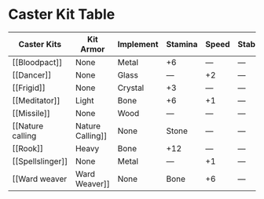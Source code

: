 # Caster Kit Table

| Caster Kits    | Kit Armor | Implement | Stamina | Speed | Stability | Magical Damage | Magic Distance | Area |
|-----------|--------|--------|------|-----|--------|-----------|-----------|----|
| [[Bloodpact]]      | None      | Metal     | +6      | —     | —         | +2/+2/+2       | +5             | —    |
| [[Dancer]]         | None      | Glass     | —       | +2    | —         | +0/+1/+2       | —              | —    |
| [[Frigid]]         | None      | Crystal   | +3      | —     | —         | —              | +7             | +1   |
| [[Meditator]]      | Light     | Bone      | +6      | +1    | —         | —              | —              | —    |
| [[Missile]]        | None      | Wood      | —       | —     | —         | +0/+1/+2       | +10            | —    |
| [[Nature calling|Nature Calling]] | None      | Stone     | —       | —     | +2        | —              | +7             | —    |
| [[Rook]]           | Heavy     | Bone      | +12     | —     | —         | —              | —              | —    |
| [[Spellslinger]]   | None      | Metal     | —       | +1    | —         | +1/+1/+1       | +5             | —    |
| [[Ward weaver|Ward Weaver]]    | None      | Bone      | +6      | —     | +1        | —              | +5             | —    |
